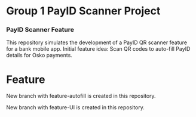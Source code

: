 # Group 1 PayID Scanner Project
### PayID Scanner Feature
This repository simulates the development of a PayID QR scanner feature for a bank mobile app.
Initial feature idea: Scan QR codes to auto-fill PayID details for Osko payments.

# Feature
New branch with feature-autofill is created in this repository.

New branch with feature-UI is created in this repository.
